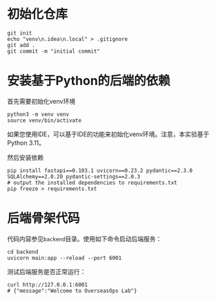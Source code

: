 # 初始化仓库

```shell
git init
echo "venv\n.idea\n.local" > .gitignore
git add .
git commit -m "initial commit"
```

# 安装基于Python的后端的依赖

首先需要初始化venv环境

```shell
python3 -m venv venv
source venv/bin/activate
```
如果您使用IDE，可以基于IDE的功能来初始化venv环境。注意，本实验基于Python 3.11。

然后安装依赖

```shell
pip install fastapi==0.103.1 uvicorn==0.23.2 pydantic==2.3.0 SQLAlchemy==2.0.20 pydantic-settings==2.0.3
# output the installed dependencies to requirements.txt
pip freeze > requirements.txt
```

# 后端骨架代码

代码内容参见`backend`目录。使用如下命令启动后端服务：

```shell
cd backend
uvicorn main:app --reload --port 6001
```

测试后端服务是否正常运行：

```shell
curl http://127.0.0.1:6001
# {"message":"Welcome to OverseasOps Lab"}
```

